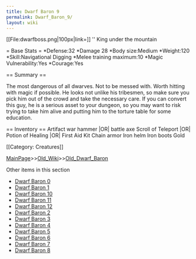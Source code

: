 ```yaml
---
title: Dwarf Baron 9
permalink: Dwarf_Baron_9/
layout: wiki
---
```

[[File:dwarfboss.png|100px|link=]] '' King under the mountain

= Base Stats =
*Defense:32
*Damage 28
*Body size:Medium
*Weight:120
*Skill:Navigational Digging
*Melee training maximum:10
*Magic Vulnerability:Yes
*Courage:Yes

== Summary ==

The most dangerous of all dwarves. Not to be messed with. Worth hitting with magic if possible. He looks not unlike his tribesmen, so make sure you pick him out of the crowd and take the necessary care. If you can convert this guy, he is a serious asset to your dungeon, so you may want to risk trying to take him alive and putting him to the torture table for some education.

== Inventory ==
 Artifact war hammer |OR| battle axe
 Scroll of Teleport |OR| Potion of Healing |OR| First Aid Kit
 Chain armor
 Iron helm
 Iron boots
 Gold

[[Category: Creatures]]

[MainPage](/keeperrl_wiki/ "wikilink")>>[Old_Wiki](/keeperrl_wiki/Old_Wiki "wikilink")>>[Old_Dwarf_Baron](/keeperrl_wiki/Old_Dwarf_Baron "wikilink")

Other items in this section
-    [Dwarf Baron 0](/keeperrl_wiki/Dwarf_Baron_0 "wikilink")
-    [Dwarf Baron 1](/keeperrl_wiki/Dwarf_Baron_1 "wikilink")
-    [Dwarf Baron 10](/keeperrl_wiki/Dwarf_Baron_10 "wikilink")
-    [Dwarf Baron 11](/keeperrl_wiki/Dwarf_Baron_11 "wikilink")
-    [Dwarf Baron 12](/keeperrl_wiki/Dwarf_Baron_12 "wikilink")
-    [Dwarf Baron 2](/keeperrl_wiki/Dwarf_Baron_2 "wikilink")
-    [Dwarf Baron 3](/keeperrl_wiki/Dwarf_Baron_3 "wikilink")
-    [Dwarf Baron 4](/keeperrl_wiki/Dwarf_Baron_4 "wikilink")
-    [Dwarf Baron 5](/keeperrl_wiki/Dwarf_Baron_5 "wikilink")
-    [Dwarf Baron 6](/keeperrl_wiki/Dwarf_Baron_6 "wikilink")
-    [Dwarf Baron 7](/keeperrl_wiki/Dwarf_Baron_7 "wikilink")
-    [Dwarf Baron 8](/keeperrl_wiki/Dwarf_Baron_8 "wikilink")
